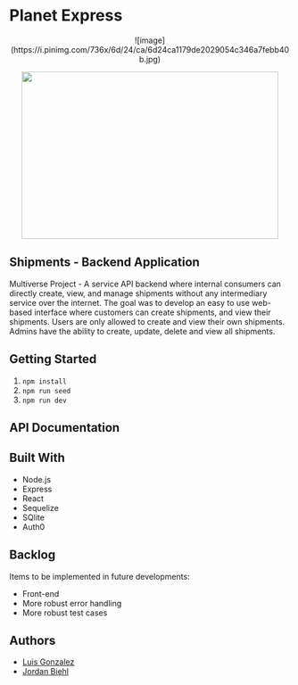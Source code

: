 # Planet Express

<div align="center"> ![image](https://i.pinimg.com/736x/6d/24/ca/6d24ca1179de2029054c346a7febb40b.jpg) </div>

<p align="center">
  <img width="460" height="300" src="https://i.pinimg.com/736x/6d/24/ca/6d24ca1179de2029054c346a7febb40b.jpg">
</p>

## Shipments - Backend Application

Multiverse Project - A service API backend where internal consumers can directly create, view, and manage shipments without any intermediary service over the internet. The goal was to develop an easy to use web-based interface where customers can create shipments, and view their shipments. Users are only allowed to create and view their own shipments. Admins have the ability to create, update, delete and view all shipments.

## Getting Started

1. `npm install`
2. `npm run seed`
3. `npm run dev`

## API Documentation



## Built With

- Node.js
- Express
- React
- Sequelize
- SQlite
- Auth0

## Backlog

Items to be implemented in future developments:

- Front-end
- More robust error handling
- More robust test cases

## Authors
- [Luis Gonzalez](https://github.com/zluigon)
- [Jordan Biehl](https://github.com/jbiehl88)
